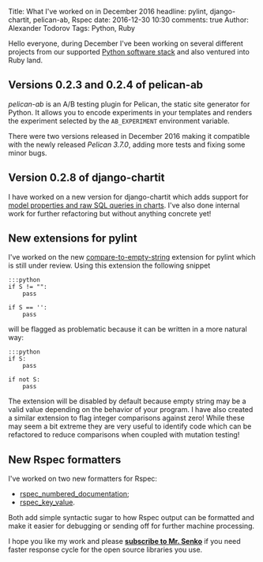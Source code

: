 Title: What I've worked on in December 2016
headline: pylint, django-chartit, pelican-ab, Rspec
date: 2016-12-30 10:30
comments: true
Author: Alexander Todorov
Tags: Python, Ruby

Hello everyone, during December I've been working on several
different projects from our supported
[Python software stack]({filename}pages/support/python.html)
and also ventured into Ruby land.

Versions 0.2.3 and 0.2.4 of pelican-ab
--------------------------------------

*pelican-ab* is an A/B testing plugin for Pelican, the static site
generator for Python. It allows you to encode experiments in your
templates and renders the experiment selected by the `AB_EXPERIMENT`
environment variable.

There were two versions released in December 2016 making it compatible
with the newly released *Pelican 3.7.0*, adding more tests and fixing some
minor bugs.

Version 0.2.8 of django-chartit
-------------------------------

I have worked on a new version for django-chartit which adds support for
[model properties and raw SQL queries in charts]({filename}2016-12-13-django-chartit-0.2.8.markdown).
I've also done internal work for further refactoring but without
anything concrete yet!

New extensions for pylint
-------------------------

I've worked on the new
[compare-to-empty-string](https://github.com/PyCQA/pylint/pull/1183)
extension for pylint which is still under review. Using this extension
the following snippet

    :::python
    if S != "":
        pass
    
    if S == '':
        pass

will be flagged as problematic because it can be written in a more natural way:

    :::python
    if S:
        pass
    
    if not S:
        pass


The extension will be disabled by default because empty string may be
a valid value depending on the behavior of your program. I have also
created a similar extension to flag integer comparisons against zero!
While these may seem a bit extreme they are very useful to identify
code which can be refactored to reduce comparisons
when coupled with mutation testing!

New Rspec formatters
-----------------

I've worked on two new formatters for Rspec:

* [rspec_numbered_documentation](https://github.com/MrSenko/rspec_numbered_documentation);
* [rspec_key_value](https://github.com/MrSenko/rspec_key_value).

Both add simple syntactic sugar to how Rspec output can be formatted and make it
easier for debugging or sending off for further machine processing.


I hope you like my work and please
**[subscribe to Mr. Senko]({filename}pages/subscribe.html)**
if you need faster response cycle for the open source libraries you use.
